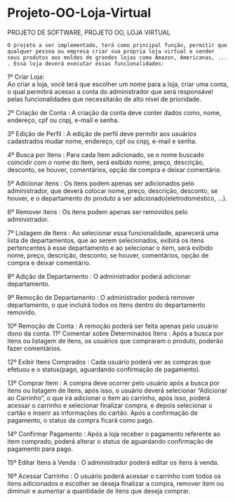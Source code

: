 # Projeto-OO-Loja-Virtual
PROJETO DE SOFTWARE, 
PROJETO OO, 
LOJA VIRTUAL

	O projeto a ser implementado, terá como principal função, permitir que qualquer pessoa ou empresa criar sua própria loja virtual e vender seus produtos aos moldes de grandes lojas como Amazon, Americanas, ... . Essa loja deverá executar essas funcionalidades:

1º Criar Loja:	
	Ao criar a loja, você terá que escolher um nome para a loja, criar uma conta, o qual permitirá acesso a conta do administrador que será responsável pelas funcionalidades que necessitarão de alto nível de prioridade. 

2º Criação de Conta : 
	A criação da conta deve conter dados como, nome, endereço, cpf ou cnpj, e-mail e senha.

3º Edição de Perfil : 
	A edição de perfil deve permitir aos usuários cadastrados mudar nome, endereço, cpf ou cnpj, e-mail e senha.

4º Busca por Itens : 
	Para cada Item adicionado, se o nome buscado coincidir com o nome do item, será exibido nome, preço, descrição, desconto, se houver, comentários, opção de compra e deixar comentário.

5º Adicionar itens : 
	Os itens podem apenas ser adicionados pelo administrador, que deverá colocar nome, preço, descrição, desconto, se houver, e o departamento do produto a ser adicionado(eletrodoméstico, ...).
	
6º Remover itens : 
	Os itens podem apenas ser removidos pelo administrador.

7º Listagem de Itens : 
	Ao selecionar essa funcionalidade, aparecerá uma lista de departamentos, que ao serem selecionados, exibirá os itens pertencentes à esse departamento e ao selecionar o item, será exibido nome, preço, descrição, desconto, se houver, comentários, opção de compra e deixar comentário.

8º Adição de Departamento : 
	O administrador poderá adicionar departamento.

9º Remoção de Departamento : 
	O administrador poderá remover departamento, o que incluirá todos os itens dentro do departamento removido.

10º Remoção de Conta : 
	A remoção poderá ser feita apenas pelo usuário dono da conta.
11º Comentar sobre Determinados Itens : 
	Após a busca por itens ou listagem de itens, os usuários que compraram o produto, poderão fazer comentários.

12º Exibir Itens Comprados : 
	Cada usuário poderá ver as compras que efetuou e o status(pago, aguardando confirmação de pagamento).

13º Comprar Item : 
	A compra deve ocorrer pelo usuário após a busca por itens ou listagem de itens, após isso, o usuário deverá selecionar “Adicionar ao Carrinho”, o que irá adicionar o item ao carrinho, após isso, poderá acessar o carrinho e selecionar finalizar compra, e depois selecionar o cartão e inserir as informações do cartão. Após a confirmação de pagamento, o status da compra ficará como pago.

14º Confirmar Pagamento : 
	Após a loja receber o pagamento referente ao item comprado, poderá alterar o status de aguardando confirmação de pagamento para pago.
	
15º Editar Itens à Venda :
	O administrador poderá editar os itens à venda.
	
16º Acessar Carrinho :
	O usuário poderá acessar o carrinho com todos os itens adicionados e escolher se deseja finalizar a compra, remover item ou diminuir e aumentar a quantidade de itens que deseja comprar.
